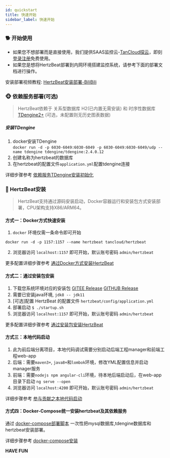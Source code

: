 ```yaml
---
id: quickstart  
title: 快速开始    
sidebar_label: 快速开始    
---
```


### 🐕 开始使用

- 如果您不想部署而是直接使用，我们提供SAAS监控云-[TanCloud探云](https://console.tancloud.cn)，即刻[登录注册](https://console.tancloud.cn)免费使用。  
- 如果您是想将HertzBeat部署到内网环境搭建监控系统，请参考下面的部署文档进行操作。 

安装部署视频教程: [HertzBeat安装部署-BiliBili](https://www.bilibili.com/video/BV1GY41177YL)

### 🐵 依赖服务部署(可选)

> HertzBeat依赖于 关系型数据库 H2(已内置无需安装) 和 时序性数据库 [TDengine2+](https://www.taosdata.com/getting-started) (可选，未配置则无历史图表数据)

##### 安装TDengine
1. docker安装TDengine   
   `docker run -d -p 6030-6049:6030-6049 -p 6030-6049:6030-6049/udp --name tdengine tdengine/tdengine:2.4.0.12`
2. 创建名称为hertzbeat的数据库
3. 在hertzbeat的配置文件`application.yml`配置tdengine连接   

详细步骤参考 [依赖服务TDengine安装初始化](tdengine-init.md)


### 🍞 HertzBeat安装   
> HertzBeat支持通过源码安装启动，Docker容器运行和安装包方式安装部署，CPU架构支持X86/ARM64。

#### 方式一：Docker方式快速安装  

1. `docker` 环境仅需一条命令即可开始

`docker run -d -p 1157:1157 --name hertzbeat tancloud/hertzbeat`

2. 浏览器访问 `localhost:1157` 即可开始，默认账号密码 `admin/hertzbeat`

更多配置详细步骤参考 [通过Docker方式安装HertzBeat](docker-deploy.md) 

#### 方式二：通过安装包安装    

1. 下载您系统环境对应的安装包 [GITEE Release](https://gitee.com/dromara/hertzbeat/releases) [GITHUB Release](https://github.com/dromara/hertzbeat/releases)
2. 需要已安装java环境, `jdk8 -- jdk11`
3. [可选]配置 HertzBeat 的配置文件 `hertzbeat/config/application.yml`
4. 部署启动 `$ ./startup.sh `
5. 浏览器访问 `localhost:1157` 即可开始，默认账号密码 `admin/hertzbeat`

更多配置详细步骤参考 [通过安装包安装HertzBeat](package-deploy.md) 

#### 方式三：本地代码启动   
1. 此为前后端分离项目，本地代码调试需要分别启动后端工程manager和前端工程web-app
2. 后端：需要`maven3+`, `java8+`和`lombok`环境，修改YML配置信息并启动manager服务
3. 前端：需要`nodejs npm angular-cli`环境，待本地后端启动后，在web-app目录下启动 `ng serve --open`
4. 浏览器访问 `localhost:4200` 即可开始，默认账号密码 `admin/hertzbeat`

详细步骤参考 [参与贡献之本地代码启动](../others/contributing)

#### 方式四：Docker-Compose统一安装hertzbeat及其依赖服务

通过 [docker-compose部署脚本](https://github.com/dromara/hertzbeat/tree/master/script/docker-compose) 一次性把mysql数据库,tdengine数据库和hertzbeat安装部署。

详细步骤参考 [docker-compose安装](https://github.com/dromara/hertzbeat/tree/master/script/docker-compose/README.md)  

**HAVE FUN**
